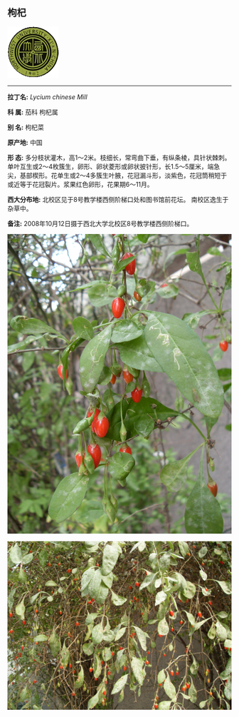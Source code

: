 ## 枸杞

![西北大学校园网络植物志](../JPG/nwu.gif)

---

**拉丁名:**  _Lycium chinese Mill_

**科 属:** 茄科 枸杞属

**别 名:** 枸杞菜

**原产地:** 中国

**形  态:** 多分枝状灌木，高1～2米。枝细长，常弯曲下垂，有纵条棱，具针状棘刺。单叶互生或2～4枚簇生，卵形、卵状菱形或卵状披针形，长1.5～5厘米，端急尖，基部楔形。花单生或2～4多簇生叶腋，花冠漏斗形，淡紫色，花冠筒稍短于或近等于花冠裂片。浆果红色卵形，花果期6～11月。

**西大分布地:** 北校区见于8号教学楼西侧阶梯口处和图书馆前花坛。 南校区逸生于杂草中。　

**备注:** 2008年10月12日摄于西北大学北校区8号教学楼西侧阶梯口。

![枸杞](../JPG/枸杞.JPG) 

![枸杞](../JPG/枸杞1.JPG) 

